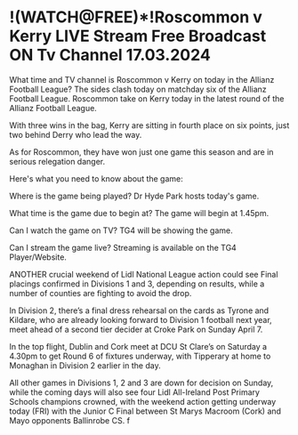 <h1>!(WATCH@FREE)*!Roscommon v Kerry LIVE Stream Free Broadcast ON Tv Channel 17.03.2024</h1>
What time and TV channel is Roscommon v Kerry on today in the Allianz Football League?
The sides clash today on matchday six of the Allianz Football League.
Roscommon take on Kerry today in the latest round of the Allianz Football League.

With three wins in the bag, Kerry are sitting in fourth place on six points, just two behind Derry who lead the way.

As for Roscommon, they have won just one game this season and are in serious relegation danger.

Here's what you need to know about the game:

Where is the game being played?
Dr Hyde Park hosts today's game.

What time is the game due to begin at?
The game will begin at 1.45pm.

Can I watch the game on TV?
TG4 will be showing the game.

Can I stream the game live?
Streaming is available on the TG4 Player/Website.

ANOTHER crucial weekend of Lidl National League action could see Final placings confirmed in Divisions 1 and 3, depending on results, while a number of counties are fighting to avoid the drop.

In Division 2, there’s a final dress rehearsal on the cards as Tyrone and Kildare, who are already looking forward to Division 1 football next year, meet ahead of a second tier decider at Croke Park on Sunday April 7.

In the top flight, Dublin and Cork meet at DCU St Clare’s on Saturday a 4.30pm to get Round 6 of fixtures underway, with Tipperary at home to Monaghan in Division 2 earlier in the day.

All other games in Divisions 1, 2 and 3 are down for decision on Sunday, while the coming days will also see four Lidl All-Ireland Post Primary Schools champions crowned, with the weekend action getting underway today (FRI) with the Junior C Final between St Marys Macroom (Cork) and Mayo opponents Ballinrobe CS. f
